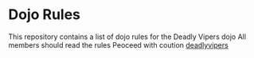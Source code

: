Dojo Rules
==========

This repository contains a list of dojo rules for the Deadly Vipers dojo
All members should read the rules
Peoceed with coution [deadlyvipers](https://github.com/deadlyvipers)
